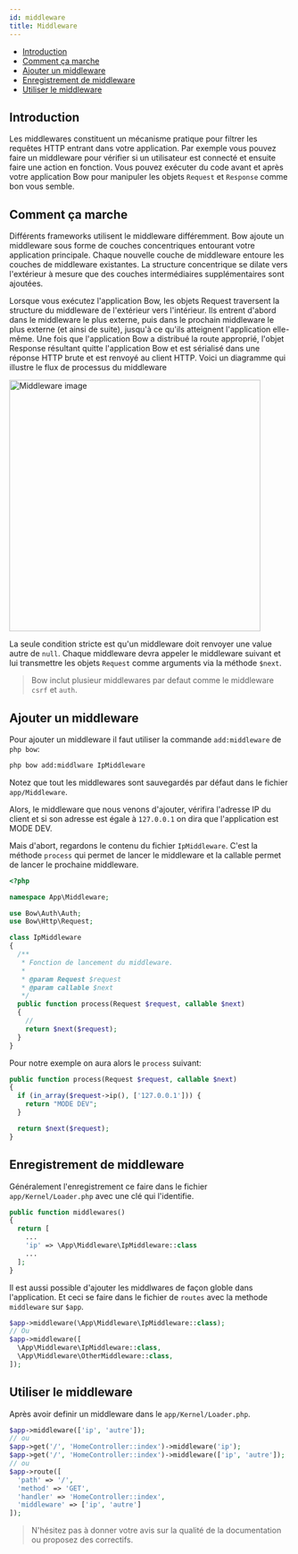```yaml
---
id: middleware
title: Middleware
---
```


- [Introduction](#introduction)
- [Comment ça marche](#comment-ca-marche)
- [Ajouter un middleware](#ajouter-un-middleware)
- [Enregistrement de middleware](#enregistrement-de-middleware)
- [Utiliser le middleware](#utiliser-le-middleware)

## Introduction

Les middlewares constituent un mécanisme pratique pour filtrer les requêtes HTTP entrant dans votre application. Par exemple vous pouvez faire un middleware pour vérifier si un utilisateur est connecté et ensuite faire une action en fonction. Vous pouvez exécuter du code avant et après votre application Bow pour manipuler les objets `Request` et `Response` comme bon vous semble.

<script id="asciicast-bfTIiqg1ew9x1QRxeMTufxJJU" src="https://asciinema.org/a/bfTIiqg1ew9x1QRxeMTufxJJU.js" data-speed="2"  async></script>

## Comment ça marche

Différents frameworks utilisent le middleware différemment. Bow ajoute un middleware sous forme de couches concentriques entourant votre application principale. Chaque nouvelle couche de middleware entoure les couches de middleware existantes. La structure concentrique se dilate vers l'extérieur à mesure que des couches intermédiaires supplémentaires sont ajoutées.

Lorsque vous exécutez l'application Bow, les objets Request traversent la structure du middleware de l'extérieur vers l'intérieur. Ils entrent d'abord dans le middleware le plus externe, puis dans le prochain middleware le plus externe (et ainsi de suite), jusqu'à ce qu'ils atteignent l'application elle-même. Une fois que l'application Bow a distribué la route approprié, l'objet Response résultant quitte l'application Bow et est sérialisé dans une réponse HTTP brute et est renvoyé au client HTTP. Voici un diagramme qui illustre le flux de processus du middleware

<img src="/img/arrow.png" alt="Middleware image" width="450"/>

La seule condition stricte est qu'un middleware doit renvoyer une value autre de `null`. Chaque middleware devra appeler le middleware suivant et lui transmettre les objets `Request` comme arguments via la méthode `$next`.

> Bow inclut plusieur middlewares par defaut comme le middleware `csrf` et `auth`.

## Ajouter un middleware

Pour ajouter un middleware il faut utiliser la commande `add:middleware` de `php bow`:

```sh
php bow add:middlware IpMiddleware
```

Notez que tout les middlewares sont sauvegardés par défaut dans le fichier `app/Middleware`.

Alors, le middleware que nous venons d'ajouter, vérifira l'adresse IP du client et si son adresse est égale à `127.0.0.1` on dira que l'application est MODE DEV.

Mais d'abort, regardons le contenu du fichier `IpMiddleware`. C'est la méthode `process` qui permet de lancer le middleware et la callable permet de lancer le prochaine middleware.

```php
<?php

namespace App\Middleware;

use Bow\Auth\Auth;
use Bow\Http\Request;

class IpMiddleware
{
  /**
   * Fonction de lancement du middleware.
   *
   * @param Request $request
   * @param callable $next
   */
  public function process(Request $request, callable $next)
  {
    //
    return $next($request);
  }
}
```

Pour notre exemple on aura alors le `process` suivant:

```php
public function process(Request $request, callable $next)
{
  if (in_array($request->ip(), ['127.0.0.1'])) {
    return "MODE DEV";
  }

  return $next($request);
}
```

## Enregistrement de middleware

Généralement l'enregistrement ce faire dans le fichier `app/Kernel/Loader.php` avec une clé qui l'identifie.

```php
public function middlewares()
{
  return [
    ...
    'ip' => \App\Middleware\IpMiddleware::class
    ...
  ];
}
```

Il est aussi possible d'ajouter les middlwares de façon globle dans l'application. Et ceci se faire dans le fichier de `routes` avec la methode `middleware` sur `$app`.

```php
$app->middleware(\App\Middleware\IpMiddleware::class);
// Ou
$app->middleware([
  \App\Middleware\IpMiddleware::class,
  \App\Middleware\OtherMiddleware::class,
]);
```

## Utiliser le middleware

Après avoir definir un middleware dans le `app/Kernel/Loader.php`.

```php
$app->middleware(['ip', 'autre']);
// ou
$app->get('/', 'HomeController::index')->middleware('ip');
$app->get('/', 'HomeController::index')->middleware(['ip', 'autre']);
// ou
$app->route([
  'path' => '/',
  'method' => 'GET',
  'handler' => 'HomeController::index',
  'middleware' => ['ip', 'autre']
]);
```

> N'hésitez pas à donner votre avis sur la qualité de la documentation ou proposez des correctifs.